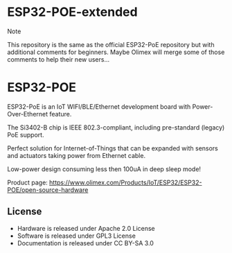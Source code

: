 # ESP32-POE-extended

> [!NOTE]  
> This repository is the same as the official ESP32-PoE repository but with additional comments for beginners.
> Maybe Olimex will merge some of those comments to help their new users...

# ESP32-POE

ESP32-PoE is an IoT WIFI/BLE/Ethernet development board with Power-Over-Ethernet feature.

The Si3402-B chip is IEEE 802.3-compliant, including pre-standard (legacy) PoE support. 

Perfect solution for Internet-of-Things that can be expanded with sensors and actuators taking power from Ethernet cable.

Low-power design consuming less then 100uA in deep sleep mode!

Product page: https://www.olimex.com/Products/IoT/ESP32/ESP32-POE/open-source-hardware

## License
* Hardware is released under Apache 2.0 License
* Software is released under GPL3 License
* Documentation is released under CC BY-SA 3.0
